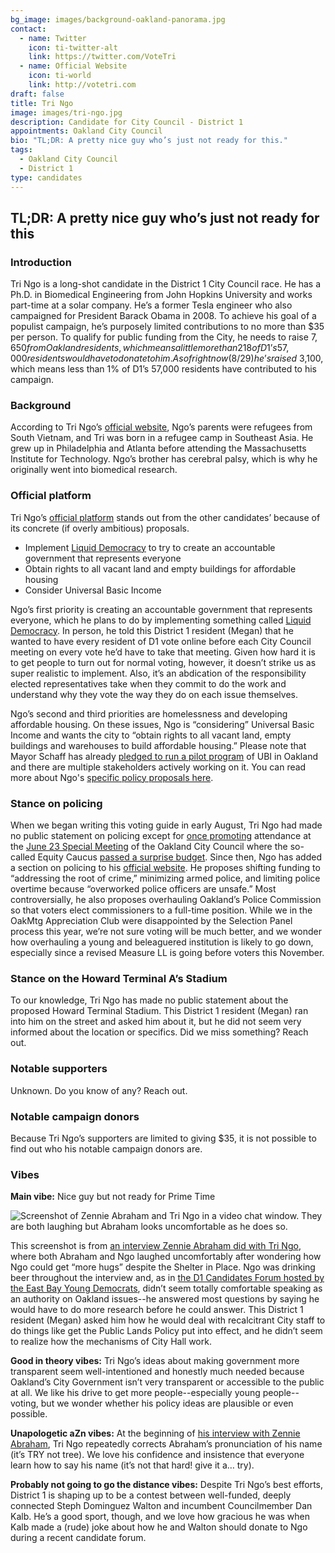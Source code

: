 ```yaml
---
bg_image: images/background-oakland-panorama.jpg
contact:
  - name: Twitter
    icon: ti-twitter-alt
    link: https://twitter.com/VoteTri
  - name: Official Website
    icon: ti-world
    link: http://votetri.com
draft: false
title: Tri Ngo
image: images/tri-ngo.jpg
description: Candidate for City Council - District 1
appointments: Oakland City Council
bio: "TL;DR: A pretty nice guy who’s just not ready for this."
tags:
  - Oakland City Council
  - District 1
type: candidates
---
```

## TL;DR: A pretty nice guy who’s just not ready for this

### Introduction

Tri Ngo is a long-shot candidate in the District 1 City Council race. He has a Ph.D. in Biomedical Engineering from John Hopkins University and works part-time at a solar company. He’s a former Tesla engineer who also campaigned for President Barack Obama in 2008. To achieve his goal of a populist campaign, he’s purposely limited contributions to no more than $35 per person. To qualify for public funding from the City, he needs to raise $7,650 from Oakland residents, which means a little more than 218 of D1’s 57,000 residents would have to donate to him. As of right now (8/29) he’s raised ~$3,100, which means less than 1% of D1’s 57,000 residents have contributed to his campaign.

### Background

According to Tri Ngo’s [official website](https://www.votetri.com/about-tri.html), Ngo’s parents were refugees from South Vietnam, and Tri was born in a refugee camp in Southeast Asia. He grew up in Philadelphia and Atlanta before attending the Massachusetts Institute for Technology. Ngo’s brother has cerebral palsy, which is why he originally went into biomedical research.

### Official platform

Tri Ngo’s [official platform](https://www.votetri.com/issues.html) stands out from the other candidates’ because of its concrete (if overly ambitious) proposals.

* Implement [Liquid Democracy](https://medium.com/organizer-sandbox/liquid-democracy-true-democracy-for-the-21st-century-7c66f5e53b6f) to try to create an accountable government that represents everyone
* Obtain rights to all vacant land and empty buildings for affordable housing
* Consider Universal Basic Income

Ngo’s first priority is creating an accountable government that represents everyone, which he plans to do by implementing something called [Liquid Democracy](https://medium.com/organizer-sandbox/liquid-democracy-true-democracy-for-the-21st-century-7c66f5e53b6f). In person, he told this District 1 resident (Megan) that he wanted to have every resident of D1 vote online before each City Council meeting on every vote he’d have to take that meeting. Given how hard it is to get people to turn out for normal voting, however, it doesn’t strike us as super realistic to implement. Also, it’s an abdication of the responsibility elected representatives take when they commit to do the work and understand why they vote the way they do on each issue themselves.

Ngo’s second and third priorities are homelessness and developing affordable housing. On these issues, Ngo is “considering” Universal Basic Income and wants the city to “obtain rights to all vacant land, empty buildings and warehouses to build affordable housing.” Please note that Mayor Schaff has already [pledged to run a pilot program](https://www.google.com/amp/s/sanfrancisco.cbslocal.com/2020/07/01/mayor-schaaf-launching-universal-basic-income-pilot-program-to-help-low-income-oakland-residents/amp/) of UBI in Oakland and there are multiple stakeholders actively working on it. You can read more about Ngo's [specific policy proposals here](https://www.votetri.com/issues.html).

### Stance on policing

When we began writing this voting guide in early August, Tri Ngo had made no public statement on policing except for [once promoting](https://twitter.com/VoteTri/status/1277045312104759296?s=20) attendance at the [June 23 Special Meeting](http://oakland.granicus.com/MediaPlayer.php?view_id=2&clip_id=3674) of the Oakland City Council where the so-called Equity Caucus [passed a surprise budget](https://www.patreon.com/posts/fy-20-21-oakland-38578789). Since then, Ngo has added a section on policing to his [official website](https://www.votetri.com/issues.html). He proposes shifting funding to “addressing the root of crime,” minimizing armed police, and limiting police overtime because “overworked police officers are unsafe.” Most controversially, he also proposes overhauling Oakland’s Police Commission so that voters elect commissioners to a full-time position. While we in the OakMtg Appreciation Club were disappointed by the Selection Panel process this year, we’re not sure voting will be much better, and we wonder how overhauling a young and beleaguered institution is likely to go down, especially since a revised Measure LL is going before voters this November.

### Stance on the Howard Terminal A’s Stadium

To our knowledge, Tri Ngo has made no public statement about the proposed Howard Terminal Stadium. This District 1 resident (Megan) ran into him on the street and asked him about it, but he did not seem very informed about the location or specifics. Did we miss something? Reach out.

### Notable supporters

Unknown. Do you know of any? Reach out.

### Notable campaign donors

Because Tri Ngo’s supporters are limited to giving $35, it is not possible to find out who his notable campaign donors are.

### Vibes

**Main vibe:** Nice guy but not ready for Prime Time

![Screenshot of Zennie Abraham and Tri Ngo in a video chat window. They are both laughing but Abraham looks uncomfortable as he does so.](https://lh4.googleusercontent.com/amKQRNKUA4dPMri76MGvslBOgZVLXk88pxMXVBxXiaEIEA0gdpadf_U-A07zkRuHjAJHyYDdBfHcjgQFjzuLXyCKtKP3qC-DA8Snd_JWFG1rFjn6gwtjGY16DjphcL1vIzxtElMe)

This screenshot is from [an interview Zennie Abraham did with Tri Ngo](https://youtu.be/RlXunWFstBs?t=314), where both Abraham and Ngo laughed uncomfortably after wondering how Ngo could get “more hugs” despite the Shelter in Place. Ngo was drinking beer throughout the interview and, as in [the D1 Candidates Forum hosted by the East Bay Young Democrats](https://www.facebook.com/watch/live/?v=1155979171417987&ref=watch_permalink), didn’t seem totally comfortable speaking as an authority on Oakland issues--he answered most questions by saying he would have to do more research before he could answer. This District 1 resident (Megan) asked him how he would deal with recalcitrant City staff to do things like get the Public Lands Policy put into effect, and he didn’t seem to realize how the mechanisms of City Hall work.

**Good in theory vibes:** Tri Ngo’s ideas about making government more transparent seem well-intentioned and honestly much needed because Oakland’s City Government isn’t very transparent or accessible to the public at all. We like his drive to get more people--especially young people--voting, but we wonder whether his policy ideas are plausible or even possible.

**Unapologetic aZn vibes:** At the beginning of [his interview with Zennie Abraham](https://youtu.be/RlXunWFstBs?t=314), Tri Ngo repeatedly corrects Abraham’s pronunciation of his name (it’s TRY not tree). We love his confidence and insistence that everyone learn how to say his name (it’s not that hard! give it a… try).

**Probably not going to go the distance vibes:** Despite Tri Ngo’s best efforts, District 1 is shaping up to be a contest between well-funded, deeply connected Steph Dominguez Walton and incumbent Councilmember Dan Kalb. He’s a good sport, though, and we love how gracious he was when Kalb made a (rude) joke about how he and Walton should donate to Ngo during a recent candidate forum.